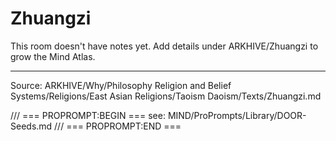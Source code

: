 # Zhuangzi

This room doesn't have notes yet. Add details under ARKHIVE/Zhuangzi to grow the Mind Atlas.

---
Source: ARKHIVE/Why/Philosophy Religion and Belief Systems/Religions/East Asian Religions/Taoism Daoism/Texts/Zhuangzi.md

/// === PROPROMPT:BEGIN ===
see: MIND/ProPrompts/Library/DOOR-Seeds.md
/// === PROPROMPT:END ===
